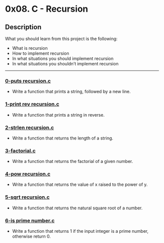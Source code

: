 # 0x08. C - Recursion

## Description
What you should learn from this project is the following:

* What is recursion
* How to implement recursion
* In what situations you should implement recursion
* In what situations you shouldn’t implement recursion


---

### [0-puts recursion.c](./0-puts_recursion.c)
* Write a function that prints a string, followed by a new line.

### [1-print rev recursion.c](./1-print_rev_recursion.c)
* Write a function that prints a string in reverse.

### [2-strlen recursion.c](./2-strlen_recursion.c)
* Write a function that returns the length of a string.

### [3-factorial.c](./3-factorial.c)
* Write a function that returns the factorial of a given number.

### [4-pow recursion.c](./4-pow_recursion.c)
* Write a function that returns the value of x raised to the power of y.

### [5-sqrt recursion.c](./5-sqrt_recursion.c)
* Write a function that returns the natural square root of a number.

### [6-is prime number.c](./6-is_prime_number.c)
* Write a function that returns 1 if the input integer is a prime number, otherwise return 0.
